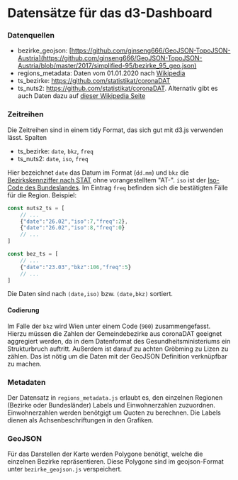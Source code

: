 # Datensätze für das d3-Dashboard

### Datenquellen

- bezirke_geojson: [https://github.com/ginseng666/GeoJSON-TopoJSON-Austria](https://github.com/ginseng666/GeoJSON-TopoJSON-Austria/blob/master/2017/simplified-95/bezirke_95_geo.json)
- regions_metadata: Daten vom 01.01.2020 nach [Wikipedia](https://de.wikipedia.org/wiki/Liste_der_Bezirke_und_Statutarst%C3%A4dte_in_%C3%96sterreich#Liste)
- ts_bezirke: https://github.com/statistikat/coronaDAT
- ts_nuts2: https://github.com/statistikat/coronaDAT. Alternativ gibt es auch
  Daten dazu auf [dieser Wikipedia Seite](https://de.m.wikipedia.org/wiki/COVID-19-Pandemie_in_%C3%96sterreich#Best%C3%A4tige_Infektionen)

### Zeitreihen

Die Zeitreihen sind in einem tidy Format, das sich gut mit d3.js verwenden lässt. Spalten

* ts_bezirke: `date`, `bkz`, `freq`
* ts_nuts2: `date`, `iso`, `freq`

Hier bezeichnet `date` das Datum im Format (`dd.mm`) und `bkz` die [Bezirkskennziffer nach STAT](https://de.wikipedia.org/wiki/Liste_der_Bezirke_und_Statutarst%C3%A4dte_in_%C3%96sterreich#Liste) ohne vorangestelltem "AT-". `iso` ist der [Iso-Code des Bundeslandes](https://de.wikipedia.org/wiki/ISO_3166-2:AT). Im Eintrag `freq` befinden sich die bestätigten Fälle für die Region. Beispiel:

```javascript
const nuts2_ts = [
    // ...
    {"date":"26.02","iso":7,"freq":2},
    {"date":"26.02","iso":8,"freq":0}
    // ...
]

const bez_ts = [
    // ...
    {"date":"23.03","bkz":106,"freq":5}
    // ...
]
```

Die Daten sind nach `(date,iso)` bzw. `(date,bkz)` sortiert.

#### Codierung

Im Falle der `bkz` wird Wien unter einem Code (`900`) zusammengefasst. Hierzu müssen die Zahlen der Gemeindebezirke aus coronaDAT geeignet aggregiert werden, da in dem Datenformat des Gesundheitsministeriums ein Strukturbruch auftritt. Außerdem ist darauf zu achten Gröbming zu Lizen zu zählen. Das ist nötig um die Daten mit der GeoJSON Definition verknüpfbar zu machen.

### Metadaten

Der Datensatz in `regions_metadata.js` erlaubt es, den einzelnen Regionen (Bezirke oder Bundesländer) Labels und Einwohnerzahlen zuzuordnen. Einwohnerzahlen werden benötgigt um Quoten zu berechnen. Die Labels dienen als Achsenbeschriftungen in den Grafiken.

### GeoJSON

Für das Darstellen der Karte werden Polygone benötigt, welche die einzelnen Bezirke repräsentieren. Diese Polygone sind im geojson-Format unter `bezirke_geojson.js` verspeichert.